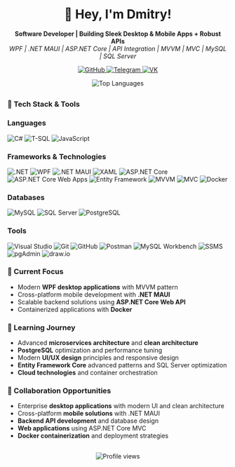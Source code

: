 <h1 align="center">👋 Hey, I'm Dmitry!</h1>

<p align="center">
  <b>Software Developer | Building Sleek Desktop & Mobile Apps + Robust APIs</b><br/>
  <i>WPF | .NET MAUI | ASP.NET Core | API Integration | MVVM | MVC | MySQL | SQL Server</i>
</p>

<p align="center">
  <a href="https://github.com/Rip0x1">
    <img src="https://img.shields.io/badge/GitHub-181717?style=flat-square&logo=github&logoColor=white" alt="GitHub" />
  </a>
  <a href="https://t.me/rip0x1">
    <img src="https://img.shields.io/badge/Telegram-2CA5E0?style=flat-square&logo=telegram&logoColor=white" alt="Telegram" />
  </a>
  <a href="https://vk.com/rip0x1">
    <img src="https://img.shields.io/badge/VK-4680C2?style=flat-square&logo=vk&logoColor=white" alt="VK" />
  </a>
</p>

<p align="center">
  <img src="https://github-readme-stats.vercel.app/api/top-langs/?username=Rip0x1&layout=compact&theme=dracula&hide_border=true" alt="Top Languages" />
</p>

##

### 🚀 Tech Stack & Tools

### Languages
<p align="left">
  <img src="https://img.shields.io/badge/C%23-239120?style=flat-square&logo=c-sharp&logoColor=white" alt="C#" />
  <img src="https://img.shields.io/badge/T--SQL-007ACC?style=flat-square&logo=microsoftsqlserver&logoColor=white" alt="T-SQL" />
  <img src="https://img.shields.io/badge/JavaScript-CC2927?style=flat-square&logo=xaml&logoColor=white" alt="JavaScript" />
</p>

### Frameworks & Technologies
<p align="left"> <img src="https://img.shields.io/badge/.NET-512BD4?style=flat-square&logo=dotnet&logoColor=white" alt=".NET" /> <img src="https://img.shields.io/badge/WPF-5C2D91?style=flat-square&logo=windows&logoColor=white" alt="WPF" /> <img src="https://img.shields.io/badge/.NET%20MAUI-512BD4?style=flat-square&logo=dotnet&logoColor=white" alt=".NET MAUI" /> <img src="https://img.shields.io/badge/XAML-0C54C2?style=flat-square&logo=xaml&logoColor=white" alt="XAML" /> <img src="https://img.shields.io/badge/ASP.NET%20Core-512BD4?style=flat-square&logo=dotnet&logoColor=white" alt="ASP.NET Core" /> <img src="https://img.shields.io/badge/ASP.NET%20Core%20Web%20Apps-512BD4?style=flat-square&logo=dotnet&logoColor=white" alt="ASP.NET Core Web Apps" /> <img src="https://img.shields.io/badge/Entity%20Framework-6DB33F?style=flat-square&logo=entity-framework&logoColor=white" alt="Entity Framework" /> <img src="https://img.shields.io/badge/MVVM-007ACC?style=flat-square&logo=visualstudio&logoColor=white" alt="MVVM" /> <img src="https://img.shields.io/badge/MVC-007ACC?style=flat-square&logo=visualstudio&logoColor=white" alt="MVC" /> <img src="https://img.shields.io/badge/Docker-2496ED?style=flat-square&logo=docker&logoColor=white" alt="Docker" /> </p>

### Databases
<p align="left"> <img src="https://img.shields.io/badge/MySQL-4479A1?style=flat-square&logo=mysql&logoColor=white" alt="MySQL" /> <img src="https://img.shields.io/badge/SQL%20Server-CC2927?style=flat-square&logo=microsoftsqlserver&logoColor=white" alt="SQL Server" /> <img src="https://img.shields.io/badge/PostgreSQL-336791?style=flat-square&logo=postgresql&logoColor=white" alt="PostgreSQL" /> </p>

### Tools
<p align="left"> <img src="https://img.shields.io/badge/Visual%20Studio-5C2D91?style=flat-square&logo=visualstudio&logoColor=white" alt="Visual Studio" /> <img src="https://img.shields.io/badge/Git-F05032?style=flat-square&logo=git&logoColor=white" alt="Git" /> <img src="https://img.shields.io/badge/GitHub-181717?style=flat-square&logo=github&logoColor=white" alt="GitHub" /> <img src="https://img.shields.io/badge/Postman-FF6C37?style=flat-square&logo=postman&logoColor=white" alt="Postman" /> <img src="https://img.shields.io/badge/MySQL%20Workbench-4479A1?style=flat-square&logo=mysql&logoColor=white" alt="MySQL Workbench" /> <img src="https://img.shields.io/badge/SSMS-CC2927?style=flat-square&logo=microsoftsqlserver&logoColor=white" alt="SSMS" /> <img src="https://img.shields.io/badge/pgAdmin-336791?style=flat-square&logo=postgresql&logoColor=white" alt="pgAdmin" /> <img src="https://img.shields.io/badge/draw.io-F08705?style=flat-square&logo=diagrams.net&logoColor=white" alt="draw.io" /> </p>

### 🔭 Current Focus

- Modern **WPF desktop applications** with MVVM pattern
- Cross-platform mobile development with **.NET MAUI**
- Scalable backend solutions using **ASP.NET Core Web API**
- Containerized applications with **Docker**

### 🌱 Learning Journey

- Advanced **microservices architecture** and **clean architecture**
- **PostgreSQL** optimization and performance tuning
- Modern **UI/UX design** principles and responsive design
- **Entity Framework Core** advanced patterns and SQL Server optimization
- **Cloud technologies** and container orchestration

### 👯 Collaboration Opportunities

- Enterprise **desktop applications** with modern UI and clean architecture
- Cross-platform **mobile solutions** with .NET MAUI
- **Backend API development** and database design
- **Web applications** using ASP.NET Core MVC
- **Docker containerization** and deployment strategies

##

<p align="center">
  <img src="https://komarev.com/ghpvc/?username=Rip0x1&color=brightgreen" alt="Profile views" />
</p>
